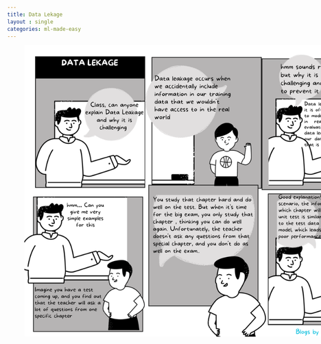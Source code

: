 ```yaml
---
title: Data Lekage
layout : single
categories: ml-made-easy
---
```


<figure style="width: 850px" class="align-center">
	<a><img src="/assets/images/DataLekage.png"></a>
</figure>

